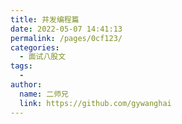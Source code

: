 ```yaml
---
title: 并发编程篇
date: 2022-05-07 14:41:13
permalink: /pages/0cf123/
categories:
  - 面试八股文
tags:
  - 
author: 
  name: 二师兄
  link: https://github.com/gywanghai
---
```

